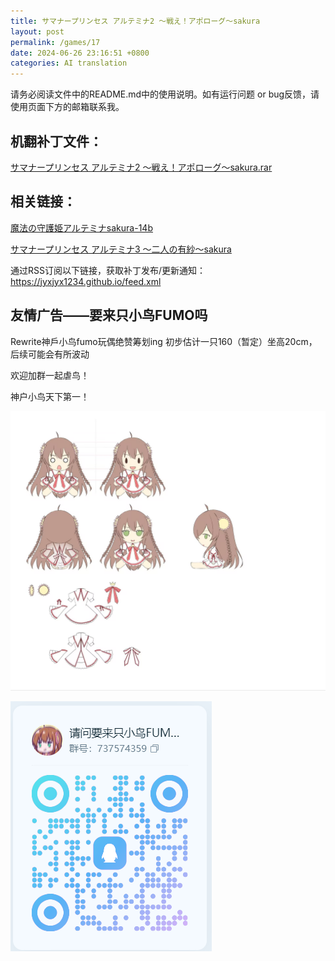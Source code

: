 ```yaml
---
title: サマナープリンセス アルテミナ2 ～戦え！アポローグ～sakura
layout: post
permalink: /games/17
date: 2024-06-26 23:16:51 +0800
categories: AI translation
---
```



请务必阅读文件中的README.md中的使用说明。如有运行问题 or bug反馈，请使用页面下方的邮箱联系我。

## 机翻补丁文件：

[サマナープリンセス アルテミナ2 ～戦え！アポローグ～sakura.rar](../resources/%E3%82%B5%E3%83%9E%E3%83%8A%E3%83%BC%E3%83%97%E3%83%AA%E3%83%B3%E3%82%BB%E3%82%B9%20%E3%82%A2%E3%83%AB%E3%83%86%E3%83%9F%E3%83%8A2%20%EF%BD%9E%E6%88%A6%E3%81%88%EF%BC%81%E3%82%A2%E3%83%9D%E3%83%AD%E3%83%BC%E3%82%B0%EF%BD%9Esakura.rar)

 

## 相关链接：

[魔法の守護姫アルテミナsakura-14b](../games/15)

 

[サマナープリンセス アルテミナ3 ～二人の有紗～sakura](../games/18)

 

通过RSS订阅以下链接，获取补丁发布/更新通知：https://jyxjyx1234.github.io/feed.xml

## 友情广告——要来只小鸟FUMO吗

Rewrite神戶小鸟fumo玩偶绝赞筹划ing 初步估计一只160（暂定）坐高20cm，后续可能会有所波动

欢迎加群一起虐鸟！

神户小鸟天下第一！

![稿图.png](image/广告/小鸟稿图.png)

![群号.png](image/广告/群号.png)
